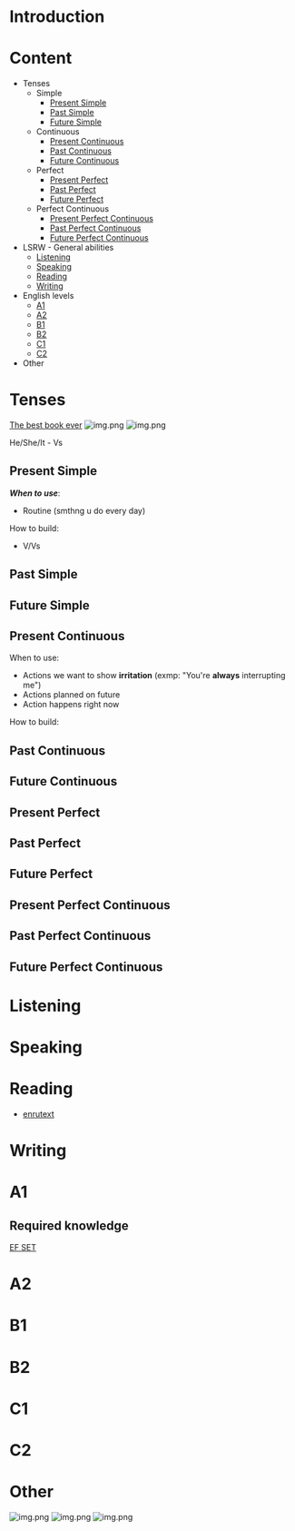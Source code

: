 # Introduction

# Content
- Tenses
  - Simple
    - [Present Simple](#present-simple)
    - [Past Simple](#past-simple)
    - [Future Simple](#future-simple)
  - Continuous
    - [Present Continuous](#present-continuous)
    - [Past Continuous](#past-continuous)
    - [Future Continuous](#future-continuous)
  - Perfect
    - [Present Perfect](#present-perfect)
    - [Past Perfect](#past-perfect)
    - [Future Perfect](#future-perfect)
  - Perfect Continuous
    - [Present Perfect Continuous](#present-perfect-continuous)
    - [Past Perfect Continuous](#past-perfect-continuous)
    - [Future Perfect Continuous](#future-perfect-continuous)
- LSRW - General abilities
  - [Listening](#listening)
  - [Speaking](#speaking)
  - [Reading](#reading)
  - [Writing](#writing)
- English levels
  - [A1](#a1)
  - [A2](#a2)
  - [B1](#b1)
  - [B2](#b2)
  - [C1](#c1)
  - [C2](#c2)
- Other

# Tenses
[The best book ever](tenses.pdf)
![img.png](tenses.png)
![img.png](tenses1.png)

He/She/It - Vs
## Present Simple
***When to use***:
- Routine (smthng u do every day)

How to build:
- V/Vs


## Past Simple
## Future Simple


## Present Continuous
When to use:
- Actions we want to show **irritation** (exmp: "You're **always** interrupting me")
- Actions planned on future
- Action happens right now

How to build:


## Past Continuous
## Future Continuous


## Present Perfect
## Past Perfect
## Future Perfect


## Present Perfect Continuous
## Past Perfect Continuous
## Future Perfect Continuous


# Listening
# Speaking
# Reading
- [enrutext](text.com/teksty/teksty-srednego-urovnya/b1-intermediate/)
# Writing


# A1
## Required knowledge
[EF SET](https://www.efset.org/ru/cefr/a1/)
# A2
# B1
# B2
# C1
# C2

# Other
![img.png](prepositions-of-place.png)
![img.png](prepositions-of-movements.png)
![img.png](prepositions-of-times.png)
